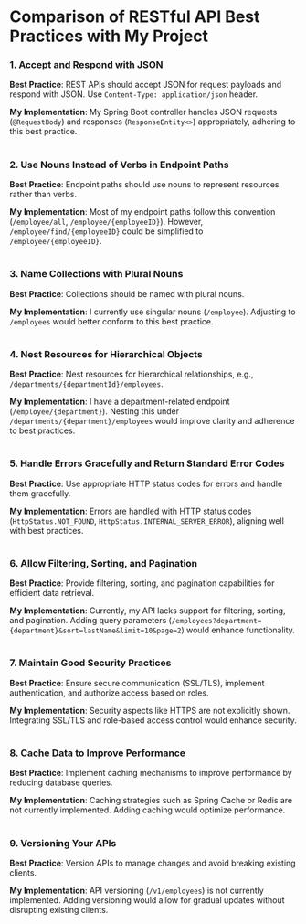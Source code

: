# Comparison of RESTful API Best Practices with My Project

### 1. Accept and Respond with JSON

**Best Practice**: REST APIs should accept JSON for request payloads and respond with JSON. Use `Content-Type: application/json` header.

**My Implementation**: My Spring Boot controller handles JSON requests (`@RequestBody`) and responses (`ResponseEntity<>`) appropriately, adhering to this best practice.
#
### 2. Use Nouns Instead of Verbs in Endpoint Paths

**Best Practice**: Endpoint paths should use nouns to represent resources rather than verbs.

**My Implementation**: Most of my endpoint paths follow this convention (`/employee/all`, `/employee/{employeeID}`). However, `/employee/find/{employeeID}` could be simplified to `/employee/{employeeID}`.
#
### 3. Name Collections with Plural Nouns

**Best Practice**: Collections should be named with plural nouns.

**My Implementation**: I currently use singular nouns (`/employee`). Adjusting to `/employees` would better conform to this best practice.
#
### 4. Nest Resources for Hierarchical Objects

**Best Practice**: Nest resources for hierarchical relationships, e.g., `/departments/{departmentId}/employees`.

**My Implementation**: I have a department-related endpoint (`/employee/{department}`). Nesting this under `/departments/{department}/employees` would improve clarity and adherence to best practices.
#
### 5. Handle Errors Gracefully and Return Standard Error Codes

**Best Practice**: Use appropriate HTTP status codes for errors and handle them gracefully.

**My Implementation**: Errors are handled with HTTP status codes (`HttpStatus.NOT_FOUND`, `HttpStatus.INTERNAL_SERVER_ERROR`), aligning well with best practices.
#
### 6. Allow Filtering, Sorting, and Pagination

**Best Practice**: Provide filtering, sorting, and pagination capabilities for efficient data retrieval.

**My Implementation**: Currently, my API lacks support for filtering, sorting, and pagination. Adding query parameters (`/employees?department={department}&sort=lastName&limit=10&page=2`) would enhance functionality.
#
### 7. Maintain Good Security Practices

**Best Practice**: Ensure secure communication (SSL/TLS), implement authentication, and authorize access based on roles.

**My Implementation**: Security aspects like HTTPS are not explicitly shown. Integrating SSL/TLS and role-based access control would enhance security.
#
### 8. Cache Data to Improve Performance

**Best Practice**: Implement caching mechanisms to improve performance by reducing database queries.

**My Implementation**: Caching strategies such as Spring Cache or Redis are not currently implemented. Adding caching would optimize performance.
#
### 9. Versioning Your APIs

**Best Practice**: Version APIs to manage changes and avoid breaking existing clients.

**My Implementation**: API versioning (`/v1/employees`) is not currently implemented. Adding versioning would allow for gradual updates without disrupting existing clients.

